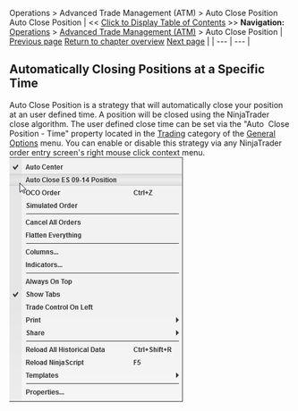 ﻿
Operations \> Advanced Trade Management (ATM) \> Auto Close Position
Auto Close Position
| \<\< [Click to Display Table of Contents](auto_close_position.md) \>\> **Navigation:**     [Operations](operations-1.md) \> [Advanced Trade Management (ATM)](advanced_trade_management_atm-1.md) \> Auto Close Position | [Previous page](manage-server-side-atm-templat-1.md) [Return to chapter overview](advanced_trade_management_atm-1.md) [Next page](alerts-1.md) |
| --- | --- |
## Automatically Closing Positions at a Specific Time
Auto Close Position is a strategy that will automatically close your position at an user defined time. A position will be closed using the NinjaTrader close algorithm. The user defined close time can be set via the "Auto  Close Position \- Time" property located in the [Trading](options_trading-1.md) category of the [General Options](options-1.md) menu. You can enable or disable this strategy via any NinjaTrader order entry screen's right mouse click context menu.
 
![ATM_39](atm_39.png)
 

